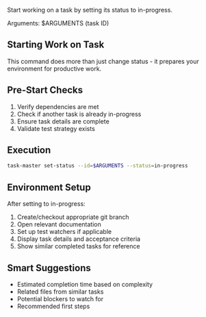 Start working on a task by setting its status to in-progress.

Arguments: $ARGUMENTS (task ID)

## Starting Work on Task

This command does more than just change status - it prepares your environment for productive work.

## Pre-Start Checks

1. Verify dependencies are met
2. Check if another task is already in-progress
3. Ensure task details are complete
4. Validate test strategy exists

## Execution

```bash
task-master set-status --id=$ARGUMENTS --status=in-progress
```

## Environment Setup

After setting to in-progress:
1. Create/checkout appropriate git branch
2. Open relevant documentation
3. Set up test watchers if applicable
4. Display task details and acceptance criteria
5. Show similar completed tasks for reference

## Smart Suggestions

- Estimated completion time based on complexity
- Related files from similar tasks
- Potential blockers to watch for
- Recommended first steps
